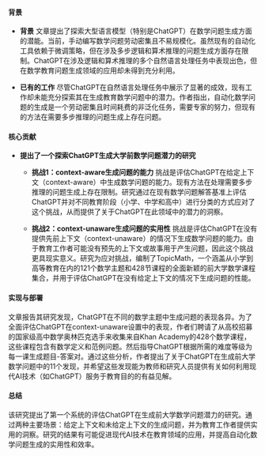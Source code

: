 #### 背景

- **背景**
    文章提出了探索大型语言模型（特别是ChatGPT）在数学问题生成方面的潜能。当前，手动编写数学问题劳动密集且不易规模化。虽然现有的自动化工具依赖于微调策略，但在涉及多步逻辑和算术推理的问题生成方面存在限制。ChatGPT在涉及逻辑和算术推理的多个自然语言处理任务中表现出色，但在数学教育问题生成领域的应用却未得到充分利用。

- **已有的工作**
    尽管ChatGPT在自然语言处理任务中展示了显著的成效，现有工作却未能充分探索其在生成教育数学问题中的潜力。作者指出，自动化数学问题的生成是一个劳动密集且时间耗费的非泛化任务，需要专家的努力，但现有的方法在需要多步推理的问题生成上存在问题。

#### 核心贡献
- **提出了一个探索ChatGPT生成大学前数学问题潜力的研究**
    - **挑战1：context-aware生成问题的能力**
        挑战是评估ChatGPT在给定上下文（context-aware）中生成数学问题的能力。现有方法在处理需要多步推理的问题生成上存在限制。研究通过在现有数学问题解答基准上评估ChatGPT并对不同教育阶段（小学、中学和高中）进行分类的方式应对了这个挑战，从而提供了关于ChatGPT在此领域中的潜力的洞察。

    - **挑战2：context-unaware生成问题的实用性**
        挑战是评估ChatGPT在没有提供先前上下文（context-unaware）的情况下生成数学问题的能力。由于教育工作者可能没有预先的上下文或故事用于产生问题，因此这个挑战更具现实意义。研究为应对挑战，编制了TopicMath，一个涵盖从小学到高等教育在内的121个数学主题和428节课程的全面新颖的前大学数学课程集合，并用于评估ChatGPT在没有给定上下文的情况下生成问题的性能。

#### 实现与部署
文章报告其研究发现，ChatGPT在不同的数学主题中生成问题的表现各异。为了全面评估ChatGPT在context-unaware设置中的表现，作者们聘请了从高校招募的国家级高中数学奥林匹克选手来收集来自Khan Academy的428个数学课程，这些课程包含有数学定义和范例问题。然后指导ChatGPT根据所需的难度等级为每一课生成题目-答案对。通过这些分析，作者提出了关于ChatGPT在生成前大学数学问题中的11个发现，并希望这些发现能为教师和研究人员提供有关如何利用现代AI技术（如ChatGPT）服务于教育目的的有益见解。

#### 总结
该研究提出了第一个系统的评估ChatGPT在生成前大学数学问题潜力的研究。通过两种主要场景：给定上下文和未给定上下文的生成问题，并为教育工作者提供实用的洞察。研究的结果有可能促进现代AI技术在教育领域的应用，并提高自动化数学问题生成的实用性和效率。